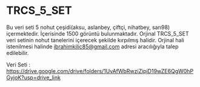 # TRCS_5_SET

Bu veri seti 5 nohut çeşidi(aksu, aslanbey, çiftçi, nihatbey, sarı98) içermektedir. İçerisinde 1500 görüntü bulunmaktadır. Orjinal TRCS_5_SET veri setinin nohut tanelerini içerecek şekilde kırpılmış halidir. Orjinal hali istenilmesi halinde ibrahimkilic85@gmail.com adresi aracılığıyla talep edilebilir.


Veri Seti : https://drive.google.com/drive/folders/1UvAfWbRwziZipjD19wZE6QgW0hPGyjoK?usp=drive_link
